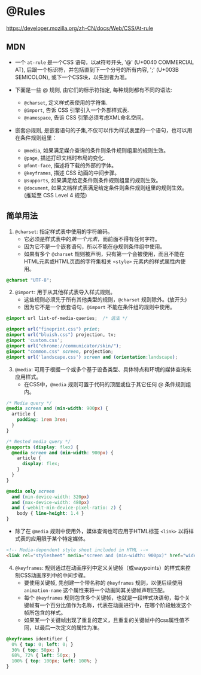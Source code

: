 # @Rules

https://developer.mozilla.org/zh-CN/docs/Web/CSS/At-rule

## MDN

- 一个 `at-rule` 是一个CSS 语句，以at符号开头, '@' (U+0040 COMMERCIAL AT), 后跟一个标识符，并包括直到下一个分号的所有内容, ';' (U+003B SEMICOLON), 或下一个CSS块，以先到者为准。

- 下面是一些 @ 规则, 由它们的标示符指定, 每种规则都有不同的语法:
    - `@charset`, 定义样式表使用的字符集.
    - `@import`, 告诉 CSS 引擎引入一个外部样式表.
    - `@namespace`, 告诉 CSS 引擎必须考虑XML命名空间。

- 嵌套@规则, 是嵌套语句的子集,不仅可以作为样式表里的一个语句，也可以用在条件规则组里：
    - `@media`, 如果满足媒介查询的条件则条件规则组里的规则生效。
    - `@page`, 描述打印文档时布局的变化.
    - `@font-face`, 描述将下载的外部的字体。
    - `@keyframes`, 描述 CSS 动画的中间步骤。
    - `@supports`, 如果满足给定条件则条件规则组里的规则生效。
    - `@document`, 如果文档样式表满足给定条件则条件规则组里的规则生效。 (推延至 CSS Level 4 规范)

## 简单用法

1. `@charset`: 指定样式表中使用的字符编码。
    - 它必须是样式表中的*第一个元素*，而前面不得有任何字符。
    - 因为它不是一个嵌套语句，所以不能在@规则条件组中使用。
    - 如果有多个 `@charset` 规则被声明，只有第一个会被使用，而且不能在HTML元素或HTML页面的字符集相关 `<style>` 元素内的样式属性内使用。

```CSS
@charset "UTF-8";
```

2. `@import`: 用于从其他样式表导入样式规则。
    - 这些规则必须先于所有其他类型的规则，`@charset` 规则除外。(放开头)
    - 因为它不是一个嵌套语句，`@import` 不能在条件组的规则中使用。

```CSS
@import url list-of-media-queries;  /* 语法 */

@import url("fineprint.css") print;
@import url("bluish.css") projection, tv;
@import 'custom.css';
@import url("chrome://communicator/skin/");
@import "common.css" screen, projection;
@import url('landscape.css') screen and (orientation:landscape);
```

3. `@media`: 可用于根据一个或多个基于设备类型、具体特点和环境的媒体查询来应用样式。
    - 在CSS中，`@media` 规则可置于代码的顶层或位于其它任何 @ 条件规则组内。

```CSS
/* Media query */
@media screen and (min-width: 900px) {
  article {
    padding: 1rem 3rem;
  }
}

/* Nested media query */
@supports (display: flex) {
  @media screen and (min-width: 900px) {
    article {
      display: flex;
    }
  }
}

@media only screen 
  and (min-device-width: 320px) 
  and (max-device-width: 480px)
  and (-webkit-min-device-pixel-ratio: 2) {
    body { line-height: 1.4 }
}
```

- 除了在 `@media` 规则中使用外，媒体查询也可应用于HTML标签 `<link>` 以将样式表的应用限于某个特定媒体。

```HTML
<!-- Media-dependent style sheet included in HTML -->
<link rel="stylesheet" media="screen and (min-width: 900px)" href="widescreen-styles.css" />
```

4. `@keyframes`: 规则通过在动画序列中定义关键帧（或waypoints）的样式来控制CSS动画序列中的中间步骤。
    - 要使用关键帧, 先创建一个带名称的 `@keyframes` 规则，以便后续使用 `animation-name` 这个属性来将一个动画同其关键帧声明匹配。
    - 每个 `@keyframes` 规则包含多个关键帧，也就是一段样式块语句，每个关键帧有一个百分比值作为名称，代表在动画进行中，在哪个阶段触发这个帧所包含的样式。
    - 如果某一个关键帧出现了重复的定义，且重复的关键帧中的css属性值不同，以最后一次定义的属性为准。

```CSS
@keyframes identifier {
  0% { top: 0; left: 0; }
  30% { top: 50px; }
  68%, 72% { left: 50px; }
  100% { top: 100px; left: 100%; }
}
```